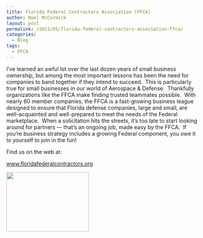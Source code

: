 ```yaml
---
title: Florida Federal Contractors Association (FFCA)
author: Noel McCormick
layout: post
permalink: /2011/05/florida-federal-contractors-association-ffca/
categories:
  - Blog
tags:
  - FFCA
---
```

I’ve learned an awful lot over the last dozen years of small business ownership, but among the most important lessons has been the need for companies to band together if they intend to succeed.  This is particularly true for small businesses in our world of Aerospace & Defense.  Thankfully organizations like the FFCA make finding trusted teammates possible.  With nearly 60 member companies, the FFCA is a fast-growing business league designed to ensure that Florida defense companies, large and small, are well-acquainted and well-prepared to meet the needs of the Federal marketplace.  When a solicitation hits the streets, it’s too late to start looking around for partners — that’s an ongoing job, made easy by the FFCA.  If you’re business strategy includes a growing Federal component, you owe it to yourself to join in the fun!

Find us on the web at:

<a title="FFCA" href="http://www.floridafederalcontractors.org" target="_blank">www.floridafederalcontractors.org</a>

<a rel="attachment wp-att-577" href="http://mccst.com/2011/05/florida-federal-contractors-association-ffca/ffca-3/"><img class="alignnone size-full wp-image-577" title="FFCA" src="http://mccst.com/wp-content/uploads/2011/05/FFCA2.png" alt="" width="217" height="156" /></a>

 